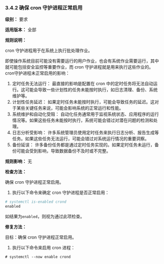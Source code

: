 ### 3.4.2 确保 cron 守护进程正常启用

**级别：** 要求

**适用版本：** 全部

**规则说明：** 

cron 守护进程用于在系统上执行批处理作业。

即使操作系统目前可能没有需要运行的用户作业，也会有系统作业需要运行，其中就可能包括安全监控等重要作业，而 cron 守护进程就是用来执行这些作业的。cron守护进程未正常启用的影响：
1. 定时任务无法运行： 最直接的影响是配置在 cron 中的定时任务将无法自动运行。这可能会导致一些计划性的任务未能按时执行，如日志清理、备份、系统维护等。
2. 计划性任务延迟： 如果定时任务未能按时执行，可能会导致任务的延迟。这对于某些关键任务来说，可能会影响系统的正常运行和性能。
3. 系统维护和自动化受阻： 自动化任务通常用于监视系统状态、应用程序的运行情况等。如果这些任务未能按时执行，系统可能会错过对潜在问题的检测和处理。
4. 日志分析受影响： 许多系统管理员使用定时任务来执行日志分析、报告生成等任务。如果这些任务无法运行，可能会错过对系统运行情况的重要洞察。
5. 备份延误： 许多备份任务都是通过定时任务实现的。如果定时任务未运行，备份可能会受到影响，导致数据备份不及时或不完整。

**规则影响：**
无

**检查方法：**

确保 cron 守护进程正常启用。

1. 执行以下命令来确定 cron 守护进程是否正常启用：

```bash
# systemctl is-enabled crond
enabled
```

如结果为`enabled`，则视为通过此项检查。

**修复方法：**

目标：确保 cron 守护进程正常启用。

1. 执行以下命令来启用 cron 进程：

```
# systemctl --now enable crond
```